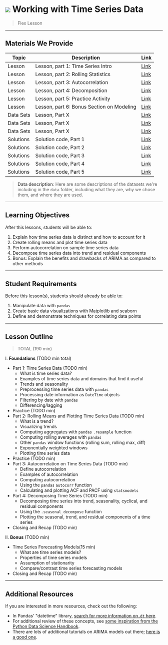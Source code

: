 # ![](https://ga-dash.s3.amazonaws.com/production/assets/logo-9f88ae6c9c3871690e33280fcf557f33.png) Working with Time Series Data

> Flex Lesson

---

## Materials We Provide

| Topic | Description | Link |
| --- | --- | --- |
| Lesson | Lesson, part 1: Time Series Intro | [Link](./01_time_series.ipynb)|
| Lesson | Lesson, part 2: Rolling Statistics | [Link](./02_rolling_statistics.ipynb)|
| Lesson | Lesson, part 3: Autocorrelation | [Link](./03_autocorrelation.ipynb)|
| Lesson | Lesson, part 4: Decomposition | [Link](./04_decomposition.ipynb)|
| Lesson | Lesson, part 5: Practice Activity | [Link](./05_independent_practice.ipynb)|
| Lesson | Lesson, part 6: Bonus Section on Modeling | [Link](./06_bonus_time_series_models.ipynb)|
| Data Sets | Lesson, Part X | [Link](X)|
| Data Sets | Lesson, Part X | [Link](X)|
| Data Sets | Lesson, Part X | [Link](X)|
| Solutions | Solution code, Part 1 | [Link](./solution-code/01_time_series_solutions.ipynb)|
| Solutions | Solution code, Part 2 | [Link](./solution-code/02_rolling_statistics_solutions.ipynb)|
| Solutions | Solution code, Part 3 | [Link](./solution-code/03_autocorrelation_solutions.ipynb)|
| Solutions | Solution code, Part 4 | [Link](./solution-code/04_decomposition_solutions.ipynb)|
| Solutions | Solution code, Part 5 | [Link](./solution-code/05_independent_practice_solutions.ipynb)|


> **Data description**: Here are some descriptions of the datasets we're including in the `data` folder, including what they are, why we chose them, and where they are used.

---

## Learning Objectives

After this lessons, students will be able to:

1. Explain how time series data is distinct and how to account for it
2. Create rolling means and plot time series data
3. Perform autocorrelation on sample time series data
4. Decompose time series data into trend and residual components
5. Bonus: Explain the benefits and drawbacks of ARIMA as compared to other methods

---

## Student Requirements

Before this lesson(s), students should already be able to:

1. Manipulate data with `pandas`
2. Create basic data visualizations with Matplotlib and seaborn
3. Define and demonstrate techniques for correlating data points

---

## Lesson Outline

> TOTAL (190 min)

I. **Foundations** (TODO min total)
- Part 1: Time Series Data (TODO min)
    - What is time series data?
    - Examples of time series data and domains that find it useful
    - Trends and seasonality
    - Preprocessing time series data with `pandas`
    - Processing date information as `DateTime` objects
    - Filtering by date with `pandas`
    - Differencing/lagging
- Practice (TODO min)
- Part 2: Rolling Means and Plotting Time Series Data (TODO min)
    - What is a trend?
    - Visualizing trends
    - Computing aggregates with `pandas` `.resample` function
    - Computing rolling averages with `pandas` 
    - Other `pandas` window functions (rolling sum, rolling max, diff)
    - Exponentially weighted windows
    - Plotting time series data
- Practice (TODO min)
- Part 3: Autocorrelation on Time Series Data (TODO min)
    - Define autocorrelation 
    - Examples of autocorrelation
    - Computing autocorrelation
    - Using the `pandas` `autocorr` function 
    - Calculating and plotting ACF and PACF using `statsmodels`
- Part 4: Decomposing Time Series (TODO min)
    - Decomposing time series into trend, seasonality, cyclical, and residual components
    - Using the `.seasonal_decompose` function
    - Plotting the seasonal, trend, and residual components of a time series
- Closing and Recap (TODO min)
   
    
II. **Bonus** (TODO min)
- Time Series Forecasting Models(15 min)
    - What are time series models?
    - Properties of time series models
    - Assumption of stationarity
    - Compare/contrast time series forecasting models
- Closing and Recap (TODO min)

---


## Additional Resources

If you are interested in more resources, check out the following:
- In Pandas' "datetime" library, [search for more information on`.dt` here](http://pandas.pydata.org/pandas-docs/stable/api.html).
- For additional review of these concepts, see [some inspiration from the Python Data Science Handbook](https://jakevdp.github.io/PythonDataScienceHandbook/03.11-working-with-time-series.html).
- There are lots of additional tutorials on ARIMA models out there; [here is a good one](http://www.statsref.com/HTML/index.html?arima.html).
